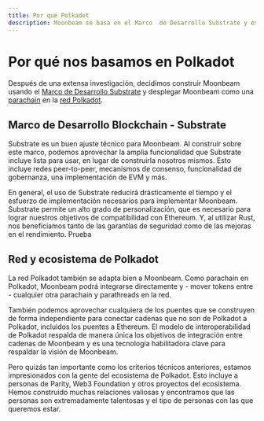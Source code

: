 ```yaml
---
title: Por qué Polkadot
description: Moonbeam se basa en el Marco  de Desarrollo Substrate y está conectado a la red Polkadot, lo que le da velocidad y seguridad a la plataforma.
---
```

# Por qué nos basamos en Polkadot

Después de una extensa investigación, decidimos construir Moonbeam usando el [Marco de Desarrollo Substrate](/resources/glossary/#substrate) y desplegar Moonbeam como una [parachain](/resources/glossary/#parachains) en la [red Polkadot](/resources/glossary/#polkadot).


## Marco de Desarrollo Blockchain - Substrate

Substrate  es un buen ajuste técnico para Moonbeam. Al construir sobre este marco, podemos aprovechar la amplia funcionalidad que Substrate incluye lista para usar, en lugar de construirla nosotros mismos. Esto incluye redes peer-to-peer, mecanismos de consenso, funcionalidad de gobernanza, una implementación de EVM y más.

En general, el uso de Substrate reducirá drásticamente el tiempo y el esfuerzo de implementación necesarios para implementar Moonbeam. Substrate permite un alto grado de personalización, que es necesario para lograr nuestros objetivos de compatibilidad con Ethereum. Y, al utilizar Rust, nos beneficiamos tanto de las garantías de seguridad como de las mejoras en el rendimiento. Prueba
 

## Red y ecosistema de Polkadot

La red Polkadot también se adapta bien a Moonbeam. Como parachain en Polkadot, Moonbeam podrá integrarse directamente y - mover tokens entre -  cualquier otra parachain y parathreads en la red.

También podemos aprovechar cualquiera de los puentes que se construyen de forma independiente para conectar cadenas que no son de Polkadot a Polkadot, incluidos los puentes a Ethereum. El modelo de interoperabilidad de Polkadot respalda de manera única los objetivos de integración entre cadenas de Moonbeam y es una tecnología habilitadora clave para respaldar la visión de Moonbeam.


Pero quizás tan importante como los criterios técnicos anteriores, estamos impresionados con la gente del ecosistema de Polkadot. Esto incluye a personas de Parity, Web3 Foundation y otros proyectos del ecosistema. Hemos construido muchas relaciones valiosas y encontramos que las personas son extremadamente talentosas y el tipo de personas con las que queremos estar.

